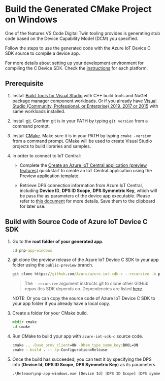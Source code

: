 # Build the Generated CMake Project on Windows

One of the features VS Code Digital Twin tooling provides is generating stub code based on the Device Capability Model (DCM) you specified.

Follow the steps to use the generated code with the Azure IoT Device C SDK source to compile a device app.

For more details about setting up your development environment for compiling the C Device SDK. Check the [instructions](https://github.com/Azure/azure-iot-sdk-c/blob/master/iothub_client/readme.md#compiling-the-c-device-sdk) for each platform.

## Prerequisite

1. Install [Build Tools for Visual Studio](https://visualstudio.microsoft.com/thank-you-downloading-visual-studio/?sku=BuildTools&rel=16) with C++ build tools and NuGet package manager component workloads. Or if you already have [Visual Studio (Community, Professional, or Enterprise) 2019, 2017 or 2015](https://www.visualstudio.com/downloads/) with same workloads installed.

1. Install [git](http://www.git-scm.com/). Confirm git is in your PATH by typing `git version` from a command prompt.

1. Install [CMake](https://cmake.org/). Make sure it is in your PATH by typing `cmake -version` from a command prompt. CMake will be used to create Visual Studio projects to build libraries and samples.

1. In order to connect to IoT Central:

    * Complete the [Create an Azure IoT Central application (preview features)](https://docs.microsoft.com/en-us/azure/iot-central/quick-deploy-iot-central-pnp?toc=/azure/iot-central-pnp/toc.json&bc=/azure/iot-central-pnp/breadcrumb/toc.json) quickstart to create an IoT Central application using the Preview application template.

    * Retrieve DPS connection information from Azure IoT Central, including **Device ID**, **DPS ID Scope**, **DPS Symmetric Key**, which will be pass the as parameters of the device app executable. Please refer to [this document](https://docs.microsoft.com/en-us/azure/iot-central/concepts-connectivity) for more details. Save them to the clipboard for later use.

## Build with Source Code of Azure IoT Device C SDK

1. Go to the **root folder of your generated app**.

    ```cmd
    cd pnp-app-windows
    ```

1. git clone the preview release of the Azure IoT Device C SDK to your app folder using the `public-preview` branch.

    ```cmd
    git clone https://github.com/Azure/azure-iot-sdk-c --recursive -b public-preview
    ```

    > The `--recursive` argument instructs git to clone other GitHub repos this SDK depends on. Dependencies are listed [here](https://github.com/Azure/azure-iot-sdk-c/blob/master/.gitmodules).

    NOTE: Or you can copy the source code of Azure IoT Device C SDK to your app folder if you already have a local copy.

1. Create a folder for your CMake build.

    ```cmd
    mkdir cmake
    cd cmake
    ```

1. Run CMake to build your app with `azure-iot-sdk-c` source code.

    ```cmd
    cmake .. -Duse_prov_client=ON -Dhsm_type_symm_key:BOOL=ON
    cmake --build . -- /p:Configuration=Release
    ```

1. Once the build has succeeded, you can test it by specifying the DPS info (**Device Id**, **DPS ID Scope**, **DPS Symmetric Key**) as its parameters.

    ```cmd
    .\Release\pnp-app-windows.exe [Device Id] [DPS ID Scope] [DPS symmetric key]
    ```
